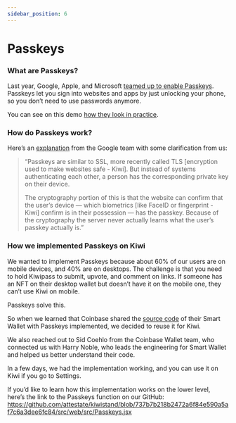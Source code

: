 ```yaml
---
sidebar_position: 6
---
```


# Passkeys

### What are Passkeys?

Last year, Google, Apple, and Microsoft <u>[teamed up to enable Passkeys](https://fidoalliance.org/apple-google-and-microsoft-commit-to-expanded-support-for-fido-standard-to-accelerate-availability-of-passwordless-sign-ins/)</u>. Passkeys let you sign into websites and apps by just unlocking your phone, so you don’t need to use passwords anymore.

You can see on this demo <u>[how they look in practice](https://warpcast.com/timdaub.eth/0x54a27231)</u>.

### How do Passkeys work?

Here’s an <u>[explanation](https://blog.google/inside-google/googlers/ask-a-techspert/how-passkeys-work/)</u> from the Google team with some clarification from us:

> “Passkeys are similar to SSL, more recently called TLS [encryption used to make websites safe - Kiwi]. But instead of systems authenticating each other, a person has the corresponding private key on their device.
>
> The cryptography portion of this is that the website can confirm that the user’s device — which biometrics [like FaceID or fingerprint - Kiwi] confirm is in their possession — has the passkey. Because of the cryptography the server never actually learns what the user’s passkey actually is.”

### How we implemented Passkeys on Kiwi

We wanted to implement Passkeys because about 60% of our users are on mobile devices, and 40% are on desktops. The challenge is that you need to hold Kiwipass to submit, upvote, and comment on links. If someone has an NFT on their desktop wallet but doesn’t have it on the mobile one, they can’t use Kiwi on mobile.

Passkeys solve this.

So when we learned that Coinbase shared the <u>[source code](https://github.com/coinbase/smart-wallet)</u> of their Smart Wallet with Passkeys implemented, we decided to reuse it for Kiwi.

We also reached out to Sid Coehlo from the Coinbase Wallet team, who connected us with Harry Noble, who leads the engineering for Smart Wallet and helped us better understand their code.

In a few days, we had the implementation working, and you can use it on Kiwi if you go to Settings.

If you’d like to learn how this implementation works on the lower level, here’s the link to the Passkeys function on our GitHub:
<u>https://github.com/attestate/kiwistand/blob/737b7b218b2472a6f84e590a5af7c6a3dee6fc84/src/web/src/Passkeys.jsx</u>
